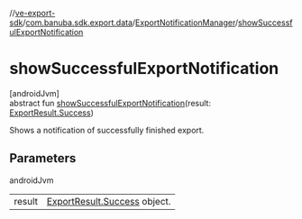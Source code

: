 //[ve-export-sdk](../../../index.md)/[com.banuba.sdk.export.data](../index.md)/[ExportNotificationManager](index.md)/[showSuccessfulExportNotification](show-successful-export-notification.md)

# showSuccessfulExportNotification

[androidJvm]\
abstract fun [showSuccessfulExportNotification](show-successful-export-notification.md)(result: [ExportResult.Success](../-export-result/-success/index.md))

Shows a notification of successfully finished export.

## Parameters

androidJvm

| | |
|---|---|
| result | [ExportResult.Success](../-export-result/-success/index.md) object. |
